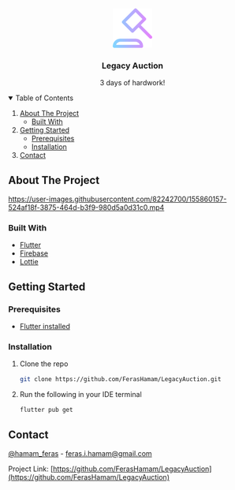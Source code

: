<!-- PROJECT LOGO -->
<br />
<p align="center">
  <a href="https://github.com/FerasHamam/LegacyWallpapers">
    <img src="lib/assets/icons/auction.png" alt="Logo" width="80" height="80">
  </a>

  <h3 align="center">Legacy Auction</h3>

  <p align="center">
    3 days of hardwork!
  </p>
</p>

<!-- TABLE OF CONTENTS -->
<details open="open">
  <summary>Table of Contents</summary>
  <ol>
    <li>
      <a href="#about-the-project">About The Project</a>
      <ul>
        <li><a href="#built-with">Built With</a></li>
      </ul>
    </li>
    <li>
      <a href="#getting-started">Getting Started</a>
      <ul>
        <li><a href="#prerequisites">Prerequisites</a></li>
        <li><a href="#installation">Installation</a></li>
      </ul>
    </li>
    <li><a href="#contact">Contact</a></li>
  </ol>
</details>


<!-- ABOUT THE PROJECT -->
## About The Project


https://user-images.githubusercontent.com/82242700/155860157-524af18f-3875-464d-b3f9-980d5a0d31c0.mp4




### Built With

* [Flutter](https://flutter.dev/)
* [Firebase](https://firebase.google.com/)
* [Lottie](https://lottiefiles.com/)



<!-- GETTING STARTED -->
## Getting Started




### Prerequisites

* [Flutter installed](https://flutter.dev/docs/get-started/install)


### Installation

1. Clone the repo

   ```sh
   git clone https://github.com/FerasHamam/LegacyAuction.git
   ```
2. Run the following in your IDE terminal
   ```sh
   flutter pub get
   ```

<!-- CONTACT -->
## Contact

[@hamam_feras](https://twitter.com/hamam_feras) - feras.i.hamam@gmail.com

Project Link: [https://github.com/FerasHamam/LegacyAuction](https://github.com/FerasHamam/LegacyAuction)
